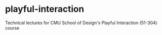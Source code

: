 # playful-interaction
Technical lectures for CMU School of Design's Playful Interaction (51-304) course
